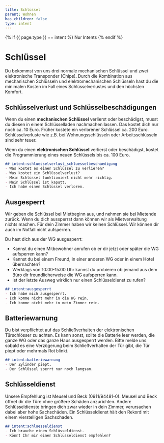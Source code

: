 ```yaml
---
title: Schlüssel
parent: Wohnen
has_children: false
type: intent
---
```


{% if {{ page.type }} == intent %}
  Nur Intents
{% endif %}

# Schlüssel

Du bekommst von uns drei normale mechanischen Schlüssel und zwei elektronische Transponder (Chips). Durch die Kombination aus mechanischen Schlüsseln und elektromechanischen Schlüsseln hast du die minimalen Kosten im Fall eines Schlüsselverlustes und den höchsten Komfort.

## Schlüsselverlust und Schlüsselbeschädigungen

Wenn du einen **mechanischen Schlüssel** verlierst oder beschädigst, musst du diesen in einem Schlüsselladen nachmachen lassen. Das kostet dich nur noch ca. 10 Euro. Früher kostete ein verlorener Schlüssel ca. 200 Euro.
Schlüsselverluste wie z.B. bei Wohnungsschlüsseln oder Arbeitsschlüsseln sind sehr teuer.

Wenn du einen **elektronischen Schlüssel** verlierst oder beschädigst, kostet die Programmierung eines neuen Schlüssels bis ca. 100 Euro.

```markdown
## intent:schluesselverlust_schluesselbeschaedigung
- Was kostet es einen Schlüssel zu verlieren?
- Was kostet ein Schlüsselverlust?
- Mein Schlüssel funktioniert nicht mehr richtig.
- Mein Schlüssel ist kaputt.
- Ich habe einen Schlüssel verloren.
```

## Ausgesperrt

Wir geben die Schlüssel bei Mietbeginn aus, und nehmen sie bei Mietende zurück. Wenn du dich aussperrst dann können wir als Mietverwaltung nichts machen. Für dein Zimmer haben wir keinen Schlüssel. Wir können dir auch im Notfall nicht aufsperren.

Du hast dich aus der WG ausgesperrt:
- Kannst du einen Mitbewohner anrufen ob er dir jetzt oder später die WG aufsperren kann?
- Kannst du bei einem Freund, in einer anderen WG oder in einem Hotel übernachten?
- Werktags von 10:00-15:00 Uhr kannst du probieren ob jemand aus dem Büro dir freundlicherweise die WG aufsperren kann.
- Ist der letzte Ausweg wirklich nur einen Schlüsseldienst zu rufen?

```markdown
## intent:ausgesperrt
- Ich habe mich ausgesperrt.
- Ich komme nicht mehr in die WG rein.
- Ich komme nicht mehr in mein Zimmer rein.
```

## Batteriewarnung

Du bist verpflichtet auf das Schließverhalten der elektronischen Türschlösser zu achten. Es kann sonst, sollte die Batterie leer werden, die ganze WG oder das ganze Haus ausgesperrt werden. Bitte melde uns sobald es eine Verzögerung beim Schließverhalten der Tür gibt, die Tür piept oder mehrmals Rot blinkt.

```markdown
## intent:batteriewarnung
- Der Zylinder piept.
- Der Schlüssel sperrt nur noch langsam.
```

## Schlüsseldienst

Unsere Empfehlung ist Meusel und Beck (0911/94481-0). Meusel und Beck öffnet dir die Türe ohne größere Schäden anzurichten. Andere Schlüsseldienste bringen dich zwar wieder in dein Zimmer, verursachen dabei aber hohe Sachschäden. Ein Schlüsseldienst hält den Rekord mit einem vierstelligen Sachschaden.

```markdown
## intent:schluesseldienst
- Ich brauche einen Schlüsseldienst.
- Könnt Ihr mir einen Schlüsseldienst empfehlen?
```
